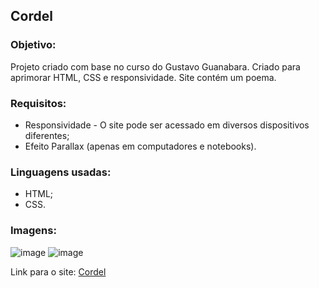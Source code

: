 ## Cordel
### Objetivo:
<p>Projeto criado com base no curso do Gustavo Guanabara. Criado para aprimorar HTML, CSS e responsividade. Site contém um poema.</p>

### Requisitos:
<ul>
 <li>Responsividade - O site pode ser acessado em diversos dispositivos diferentes;</li>
 <li>Efeito Parallax (apenas em computadores e notebooks).</li>
</ul>

### Linguagens usadas:
<ul>
 <li>HTML;</li>
 <li>CSS.</li>
</ul>

### Imagens:
![image](https://github.com/bruno08nunes/cordel/assets/139359503/3c1d67df-30cd-4f77-ba09-a43ab9cdbfdc)
![image](https://github.com/bruno08nunes/cordel/assets/139359503/3808e862-dfac-462f-8372-78fb9820407c)

Link para o site: <a href="https://bruno08nunes.github.io/cordel/">Cordel</a>
